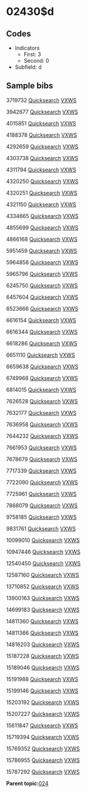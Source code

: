 # 02430$d

## Codes

-   Indicators
    -   First: 3
    -   Second: 0
-   Subfield: d

## Sample bibs

3719732 [Quicksearch](https://search.library.yale.edu/catalog/3719732) [VXWS](http://prodorbis.library.yale.edu:7014/vxws/GetHoldingsService?bibId=3719732)

3942677 [Quicksearch](https://search.library.yale.edu/catalog/3942677) [VXWS](http://prodorbis.library.yale.edu:7014/vxws/GetHoldingsService?bibId=3942677)

4015851 [Quicksearch](https://search.library.yale.edu/catalog/4015851) [VXWS](http://prodorbis.library.yale.edu:7014/vxws/GetHoldingsService?bibId=4015851)

4188378 [Quicksearch](https://search.library.yale.edu/catalog/4188378) [VXWS](http://prodorbis.library.yale.edu:7014/vxws/GetHoldingsService?bibId=4188378)

4292659 [Quicksearch](https://search.library.yale.edu/catalog/4292659) [VXWS](http://prodorbis.library.yale.edu:7014/vxws/GetHoldingsService?bibId=4292659)

4303738 [Quicksearch](https://search.library.yale.edu/catalog/4303738) [VXWS](http://prodorbis.library.yale.edu:7014/vxws/GetHoldingsService?bibId=4303738)

4311794 [Quicksearch](https://search.library.yale.edu/catalog/4311794) [VXWS](http://prodorbis.library.yale.edu:7014/vxws/GetHoldingsService?bibId=4311794)

4320250 [Quicksearch](https://search.library.yale.edu/catalog/4320250) [VXWS](http://prodorbis.library.yale.edu:7014/vxws/GetHoldingsService?bibId=4320250)

4320251 [Quicksearch](https://search.library.yale.edu/catalog/4320251) [VXWS](http://prodorbis.library.yale.edu:7014/vxws/GetHoldingsService?bibId=4320251)

4321150 [Quicksearch](https://search.library.yale.edu/catalog/4321150) [VXWS](http://prodorbis.library.yale.edu:7014/vxws/GetHoldingsService?bibId=4321150)

4334665 [Quicksearch](https://search.library.yale.edu/catalog/4334665) [VXWS](http://prodorbis.library.yale.edu:7014/vxws/GetHoldingsService?bibId=4334665)

4855699 [Quicksearch](https://search.library.yale.edu/catalog/4855699) [VXWS](http://prodorbis.library.yale.edu:7014/vxws/GetHoldingsService?bibId=4855699)

4866168 [Quicksearch](https://search.library.yale.edu/catalog/4866168) [VXWS](http://prodorbis.library.yale.edu:7014/vxws/GetHoldingsService?bibId=4866168)

5951459 [Quicksearch](https://search.library.yale.edu/catalog/5951459) [VXWS](http://prodorbis.library.yale.edu:7014/vxws/GetHoldingsService?bibId=5951459)

5964858 [Quicksearch](https://search.library.yale.edu/catalog/5964858) [VXWS](http://prodorbis.library.yale.edu:7014/vxws/GetHoldingsService?bibId=5964858)

5965796 [Quicksearch](https://search.library.yale.edu/catalog/5965796) [VXWS](http://prodorbis.library.yale.edu:7014/vxws/GetHoldingsService?bibId=5965796)

6245750 [Quicksearch](https://search.library.yale.edu/catalog/6245750) [VXWS](http://prodorbis.library.yale.edu:7014/vxws/GetHoldingsService?bibId=6245750)

6457604 [Quicksearch](https://search.library.yale.edu/catalog/6457604) [VXWS](http://prodorbis.library.yale.edu:7014/vxws/GetHoldingsService?bibId=6457604)

6523666 [Quicksearch](https://search.library.yale.edu/catalog/6523666) [VXWS](http://prodorbis.library.yale.edu:7014/vxws/GetHoldingsService?bibId=6523666)

6616154 [Quicksearch](https://search.library.yale.edu/catalog/6616154) [VXWS](http://prodorbis.library.yale.edu:7014/vxws/GetHoldingsService?bibId=6616154)

6616344 [Quicksearch](https://search.library.yale.edu/catalog/6616344) [VXWS](http://prodorbis.library.yale.edu:7014/vxws/GetHoldingsService?bibId=6616344)

6618286 [Quicksearch](https://search.library.yale.edu/catalog/6618286) [VXWS](http://prodorbis.library.yale.edu:7014/vxws/GetHoldingsService?bibId=6618286)

6651110 [Quicksearch](https://search.library.yale.edu/catalog/6651110) [VXWS](http://prodorbis.library.yale.edu:7014/vxws/GetHoldingsService?bibId=6651110)

6659638 [Quicksearch](https://search.library.yale.edu/catalog/6659638) [VXWS](http://prodorbis.library.yale.edu:7014/vxws/GetHoldingsService?bibId=6659638)

6749968 [Quicksearch](https://search.library.yale.edu/catalog/6749968) [VXWS](http://prodorbis.library.yale.edu:7014/vxws/GetHoldingsService?bibId=6749968)

6814015 [Quicksearch](https://search.library.yale.edu/catalog/6814015) [VXWS](http://prodorbis.library.yale.edu:7014/vxws/GetHoldingsService?bibId=6814015)

7626528 [Quicksearch](https://search.library.yale.edu/catalog/7626528) [VXWS](http://prodorbis.library.yale.edu:7014/vxws/GetHoldingsService?bibId=7626528)

7632177 [Quicksearch](https://search.library.yale.edu/catalog/7632177) [VXWS](http://prodorbis.library.yale.edu:7014/vxws/GetHoldingsService?bibId=7632177)

7636958 [Quicksearch](https://search.library.yale.edu/catalog/7636958) [VXWS](http://prodorbis.library.yale.edu:7014/vxws/GetHoldingsService?bibId=7636958)

7644232 [Quicksearch](https://search.library.yale.edu/catalog/7644232) [VXWS](http://prodorbis.library.yale.edu:7014/vxws/GetHoldingsService?bibId=7644232)

7661953 [Quicksearch](https://search.library.yale.edu/catalog/7661953) [VXWS](http://prodorbis.library.yale.edu:7014/vxws/GetHoldingsService?bibId=7661953)

7678679 [Quicksearch](https://search.library.yale.edu/catalog/7678679) [VXWS](http://prodorbis.library.yale.edu:7014/vxws/GetHoldingsService?bibId=7678679)

7717339 [Quicksearch](https://search.library.yale.edu/catalog/7717339) [VXWS](http://prodorbis.library.yale.edu:7014/vxws/GetHoldingsService?bibId=7717339)

7722090 [Quicksearch](https://search.library.yale.edu/catalog/7722090) [VXWS](http://prodorbis.library.yale.edu:7014/vxws/GetHoldingsService?bibId=7722090)

7725961 [Quicksearch](https://search.library.yale.edu/catalog/7725961) [VXWS](http://prodorbis.library.yale.edu:7014/vxws/GetHoldingsService?bibId=7725961)

7868079 [Quicksearch](https://search.library.yale.edu/catalog/7868079) [VXWS](http://prodorbis.library.yale.edu:7014/vxws/GetHoldingsService?bibId=7868079)

9758185 [Quicksearch](https://search.library.yale.edu/catalog/9758185) [VXWS](http://prodorbis.library.yale.edu:7014/vxws/GetHoldingsService?bibId=9758185)

9831761 [Quicksearch](https://search.library.yale.edu/catalog/9831761) [VXWS](http://prodorbis.library.yale.edu:7014/vxws/GetHoldingsService?bibId=9831761)

10099010 [Quicksearch](https://search.library.yale.edu/catalog/10099010) [VXWS](http://prodorbis.library.yale.edu:7014/vxws/GetHoldingsService?bibId=10099010)

10947446 [Quicksearch](https://search.library.yale.edu/catalog/10947446) [VXWS](http://prodorbis.library.yale.edu:7014/vxws/GetHoldingsService?bibId=10947446)

12540450 [Quicksearch](https://search.library.yale.edu/catalog/12540450) [VXWS](http://prodorbis.library.yale.edu:7014/vxws/GetHoldingsService?bibId=12540450)

12587160 [Quicksearch](https://search.library.yale.edu/catalog/12587160) [VXWS](http://prodorbis.library.yale.edu:7014/vxws/GetHoldingsService?bibId=12587160)

13710852 [Quicksearch](https://search.library.yale.edu/catalog/13710852) [VXWS](http://prodorbis.library.yale.edu:7014/vxws/GetHoldingsService?bibId=13710852)

13900163 [Quicksearch](https://search.library.yale.edu/catalog/13900163) [VXWS](http://prodorbis.library.yale.edu:7014/vxws/GetHoldingsService?bibId=13900163)

14699183 [Quicksearch](https://search.library.yale.edu/catalog/14699183) [VXWS](http://prodorbis.library.yale.edu:7014/vxws/GetHoldingsService?bibId=14699183)

14811360 [Quicksearch](https://search.library.yale.edu/catalog/14811360) [VXWS](http://prodorbis.library.yale.edu:7014/vxws/GetHoldingsService?bibId=14811360)

14811366 [Quicksearch](https://search.library.yale.edu/catalog/14811366) [VXWS](http://prodorbis.library.yale.edu:7014/vxws/GetHoldingsService?bibId=14811366)

14816203 [Quicksearch](https://search.library.yale.edu/catalog/14816203) [VXWS](http://prodorbis.library.yale.edu:7014/vxws/GetHoldingsService?bibId=14816203)

15187228 [Quicksearch](https://search.library.yale.edu/catalog/15187228) [VXWS](http://prodorbis.library.yale.edu:7014/vxws/GetHoldingsService?bibId=15187228)

15189046 [Quicksearch](https://search.library.yale.edu/catalog/15189046) [VXWS](http://prodorbis.library.yale.edu:7014/vxws/GetHoldingsService?bibId=15189046)

15191988 [Quicksearch](https://search.library.yale.edu/catalog/15191988) [VXWS](http://prodorbis.library.yale.edu:7014/vxws/GetHoldingsService?bibId=15191988)

15199146 [Quicksearch](https://search.library.yale.edu/catalog/15199146) [VXWS](http://prodorbis.library.yale.edu:7014/vxws/GetHoldingsService?bibId=15199146)

15203192 [Quicksearch](https://search.library.yale.edu/catalog/15203192) [VXWS](http://prodorbis.library.yale.edu:7014/vxws/GetHoldingsService?bibId=15203192)

15207227 [Quicksearch](https://search.library.yale.edu/catalog/15207227) [VXWS](http://prodorbis.library.yale.edu:7014/vxws/GetHoldingsService?bibId=15207227)

15611847 [Quicksearch](https://search.library.yale.edu/catalog/15611847) [VXWS](http://prodorbis.library.yale.edu:7014/vxws/GetHoldingsService?bibId=15611847)

15719394 [Quicksearch](https://search.library.yale.edu/catalog/15719394) [VXWS](http://prodorbis.library.yale.edu:7014/vxws/GetHoldingsService?bibId=15719394)

15769352 [Quicksearch](https://search.library.yale.edu/catalog/15769352) [VXWS](http://prodorbis.library.yale.edu:7014/vxws/GetHoldingsService?bibId=15769352)

15786955 [Quicksearch](https://search.library.yale.edu/catalog/15786955) [VXWS](http://prodorbis.library.yale.edu:7014/vxws/GetHoldingsService?bibId=15786955)

15787292 [Quicksearch](https://search.library.yale.edu/catalog/15787292) [VXWS](http://prodorbis.library.yale.edu:7014/vxws/GetHoldingsService?bibId=15787292)

**Parent topic:**[024](../../tags/024/024.md)

